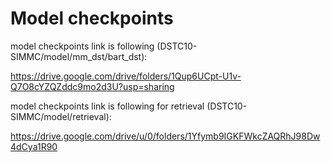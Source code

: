 # Model checkpoints

model checkpoints link is following (DSTC10-SIMMC/model/mm_dst/bart_dst):

https://drive.google.com/drive/folders/1Qup6UCpt-U1v-Q7O8cYZQZddc9mo2d3U?usp=sharing

model checkpoints link is following for retrieval (DSTC10-SIMMC/model/retrieval):

https://drive.google.com/drive/u/0/folders/1Yfymb9IGKFWkcZAQRhJ98Dw4dCya1R90
